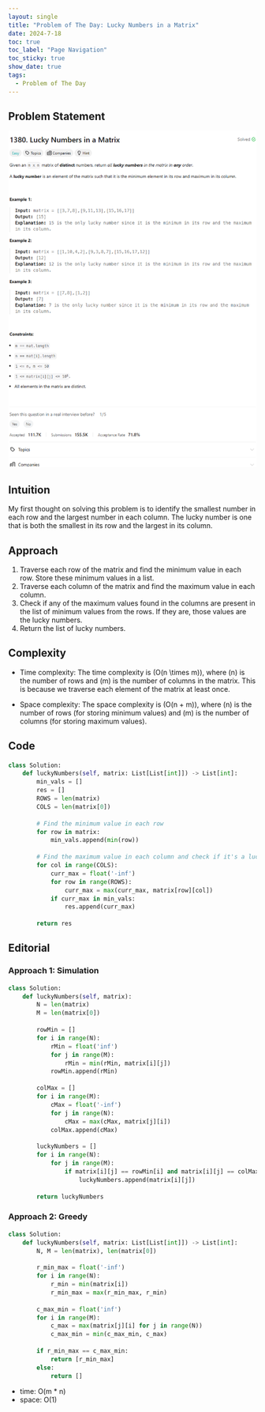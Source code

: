 ```yaml
---
layout: single
title: "Problem of The Day: Lucky Numbers in a Matrix"
date: 2024-7-18
toc: true
toc_label: "Page Navigation"
toc_sticky: true
show_date: true
tags:
  - Problem of The Day
---
```


## Problem Statement

![1380](/assets/images/2024-07-18_18-42-06-problem-1380.png)

## Intuition

My first thought on solving this problem is to identify the smallest number in each row and the largest number in each column. The lucky number is one that is both the smallest in its row and the largest in its column.

## Approach

1. Traverse each row of the matrix and find the minimum value in each row. Store these minimum values in a list.
2. Traverse each column of the matrix and find the maximum value in each column.
3. Check if any of the maximum values found in the columns are present in the list of minimum values from the rows. If they are, those values are the lucky numbers.
4. Return the list of lucky numbers.

## Complexity

- Time complexity:
  The time complexity is \(O(n \times m)\), where \(n\) is the number of rows and \(m\) is the number of columns in the matrix. This is because we traverse each element of the matrix at least once.

- Space complexity:
  The space complexity is \(O(n + m)\), where \(n\) is the number of rows (for storing minimum values) and \(m\) is the number of columns (for storing maximum values).

## Code

```python
class Solution:
    def luckyNumbers(self, matrix: List[List[int]]) -> List[int]:
        min_vals = []
        res = []
        ROWS = len(matrix)
        COLS = len(matrix[0])

        # Find the minimum value in each row
        for row in matrix:
            min_vals.append(min(row))

        # Find the maximum value in each column and check if it's a lucky number
        for col in range(COLS):
            curr_max = float('-inf')
            for row in range(ROWS):
                curr_max = max(curr_max, matrix[row][col])
            if curr_max in min_vals:
                res.append(curr_max)

        return res
```

## Editorial

### Approach 1: Simulation

```python
class Solution:
    def luckyNumbers(self, matrix):
        N = len(matrix)
        M = len(matrix[0])

        rowMin = []
        for i in range(N):
            rMin = float('inf')
            for j in range(M):
                rMin = min(rMin, matrix[i][j])
            rowMin.append(rMin)

        colMax = []
        for i in range(M):
            cMax = float('-inf')
            for j in range(N):
                cMax = max(cMax, matrix[j][i])
            colMax.append(cMax)

        luckyNumbers = []
        for i in range(N):
            for j in range(M):
                if matrix[i][j] == rowMin[i] and matrix[i][j] == colMax[j]:
                    luckyNumbers.append(matrix[i][j])

        return luckyNumbers
```

### Approach 2: Greedy

```python
class Solution:
    def luckyNumbers(self, matrix: List[List[int]]) -> List[int]:
        N, M = len(matrix), len(matrix[0])

        r_min_max = float('-inf')
        for i in range(N):
            r_min = min(matrix[i])
            r_min_max = max(r_min_max, r_min)

        c_max_min = float('inf')
        for i in range(M):
            c_max = max(matrix[j][i] for j in range(N))
            c_max_min = min(c_max_min, c_max)

        if r_min_max == c_max_min:
            return [r_min_max]
        else:
            return []
```

- time: O(m \* n)
- space: O(1)
